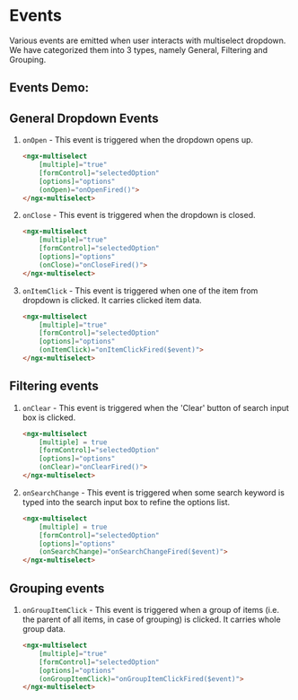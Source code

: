 
# Events
Various events are emitted when user interacts with multiselect dropdown. We have categorized them into 3 types, namely General, Filtering and Grouping.

## Events Demo:

<ms-events></ms-events>

## General Dropdown Events

1. `onOpen` - This event is triggered when the dropdown opens up.
    ```html
    <ngx-multiselect
        [multiple]="true"
        [formControl]="selectedOption"
        [options]="options"
        (onOpen)="onOpenFired()">
    </ngx-multiselect>
    ```

2. `onClose` - This event is triggered when the dropdown is closed.
    ```html
    <ngx-multiselect
        [multiple]="true"
        [formControl]="selectedOption"
        [options]="options"
        (onClose)="onCloseFired()">
    </ngx-multiselect>
    ```

3. `onItemClick` - This event is triggered when one of the item from dropdown is clicked. It carries clicked item data.
    ```html
    <ngx-multiselect
        [multiple]="true"
        [formControl]="selectedOption"
        [options]="options"
        (onItemClick)="onItemClickFired($event)">
    </ngx-multiselect>
    ```

## Filtering events

1. `onClear` - This event is triggered when the 'Clear' button of search input box is clicked.
    ```html
    <ngx-multiselect
        [multiple] = true
        [formControl]="selectedOption"
        [options]="options"
        (onClear)="onClearFired()">
    </ngx-multiselect>
    ```

2. `onSearchChange` - This event is triggered when some search keyword is typed into the search input box to refine the options list.
    ```html
    <ngx-multiselect
        [multiple] = true
        [formControl]="selectedOption"
        [options]="options"
        (onSearchChange)="onSearchChangeFired($event)">
    </ngx-multiselect>
    ```

## Grouping events

1. `onGroupItemClick` - This event is triggered when a group of items (i.e. the parent of all items, in case of grouping) is clicked. It carries whole group data.
    ```html
    <ngx-multiselect
        [multiple]="true"
        [formControl]="selectedOption"
        [options]="options"
        (onGroupItemClick)="onGroupItemClickFired($event)">
    </ngx-multiselect>
    ```